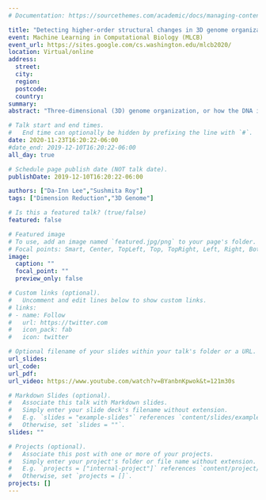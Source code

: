 ```yaml
---
# Documentation: https://sourcethemes.com/academic/docs/managing-content/

title: "Detecting higher-order structural changes in 3D genome organization with multi-task matrix factorization"
event: Machine Learning in Computational Biology (MLCB) 
event_url: https://sites.google.com/cs.washington.edu/mlcb2020/
location: Virtual/online
address: 
  street:
  city:
  region:
  postcode:
  country:
summary:
abstract: "Three-dimensional (3D) genome organization, or how the DNA is packaged inside the nucleus, has emerged as a key regulatory mechanism of cellular function and malfunction. High-throughput chromosomal conformation capture (Hi-C) technologies have enabled the study of 3D genome organization by experimentally measuring interactions among genomic regions in 3D space. Analysis of Hi-C data has revealed higher-order organizational units at multiple resolutions: chromosomal territories, compartments, and topologically associating domains (TADs). Changes or disruptions to such structures have been associated with disease, development, and evolution. Therefore, a key problem is to systematically detect higher-order structural changes across Hi-C datasets from multiple conditions. Existing methods to address this problem are limiting in that they identify changes at individual interaction level, making them sensitive to sparsity and noise, only provide a coarse summary metric to measure differences, specialize in detecting changes at a single structural resolution, and/or offer only pairwise comparisons. We address these limitations with Tree-structured Graph-regularized Integrated Factorization (TGIF). TGIF is based on Non-negative Matrix Factorization (NMF), a dimensionality reduction method for co-clustering row and column entities of a matrix. NMF can represent a high-dimensional Hi-C matrix in low-dimensional space as clusters of genomic regions with similar interaction profiles. TGIF extends an existing multi-task framework by constraining the lower-dimensional factors from closely related tasks to be similar. Additional information about the relationship among the row entities can be encoded into a task-specific graph to constrain the factorization. We demonstrate our framework effectively recovers ground-truth clusters in simulated data and can detect biologically meaningful structural changes in Hi-C datasets from cancer cell lines and mouse neural development. "

# Talk start and end times.
#   End time can optionally be hidden by prefixing the line with `#`.
date: 2020-11-23T16:20:22-06:00
#date_end: 2019-12-10T16:20:22-06:00
all_day: true

# Schedule page publish date (NOT talk date).
publishDate: 2019-12-10T16:20:22-06:00

authors: ["Da-Inn Lee","Sushmita Roy"]
tags: ["Dimension Reduction","3D Genome"]

# Is this a featured talk? (true/false)
featured: false

# Featured image
# To use, add an image named `featured.jpg/png` to your page's folder. 
# Focal points: Smart, Center, TopLeft, Top, TopRight, Left, Right, BottomLeft, Bottom, BottomRight.
image:
  caption: ""
  focal_point: ""
  preview_only: false

# Custom links (optional).
#   Uncomment and edit lines below to show custom links.
# links:
# - name: Follow
#   url: https://twitter.com
#   icon_pack: fab
#   icon: twitter

# Optional filename of your slides within your talk's folder or a URL.
url_slides: 
url_code:
url_pdf:
url_video: https://www.youtube.com/watch?v=BYanbnKpwok&t=121m30s

# Markdown Slides (optional).
#   Associate this talk with Markdown slides.
#   Simply enter your slide deck's filename without extension.
#   E.g. `slides = "example-slides"` references `content/slides/example-slides.md`.
#   Otherwise, set `slides = ""`.
slides: ""

# Projects (optional).
#   Associate this post with one or more of your projects.
#   Simply enter your project's folder or file name without extension.
#   E.g. `projects = ["internal-project"]` references `content/project/deep-learning/index.md`.
#   Otherwise, set `projects = []`.
projects: []
---
```

